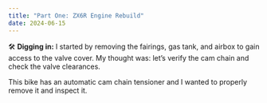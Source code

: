 ```yaml
---
title: "Part One: ZX6R Engine Rebuild"
date: 2024-06-15
---
```


🛠️ **Digging in:** I started by removing the fairings, gas tank, and airbox to gain access to the valve cover. My thought was: let’s verify the cam chain and check the valve clearances.

This bike has an automatic cam chain tensioner and I wanted to properly remove it and inspect it.

